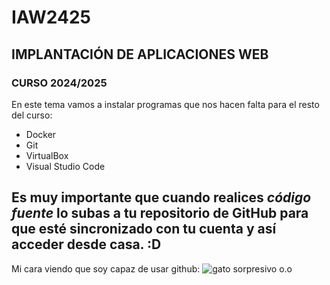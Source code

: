 # IAW2425

## IMPLANTACIÓN DE APLICACIONES WEB 
### CURSO 2024/2025
En este tema vamos a instalar programas que nos hacen falta para el resto del curso:
- Docker
- Git
- VirtualBox
- Visual Studio Code

Es **muy importante** que cuando realices *código fuente* lo subas a tu repositorio de GitHub para que esté sincronizado con tu cuenta y así acceder desde casa.
:D
---
Mi cara viendo que soy capaz de usar github:
![gato sorpresivo o.o](https://graziamagazine.com/es/wp-content/uploads/sites/12/2016/02/16162042/pYzop6.gif)